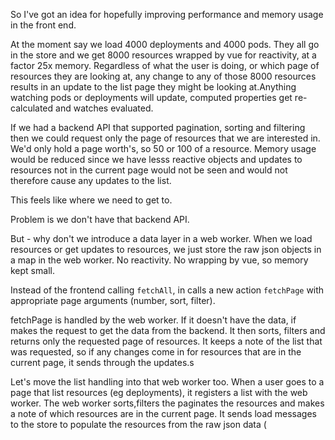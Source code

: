So I've got an idea for hopefully improving performance and memory usage in the front end.

At the moment say we load 4000 deployments and 4000 pods. They all go in the store and we get 8000 resources wrapped by vue for reactivity, at a factor 25x memory. Regardless of what the user is doing, or which page of resources they are looking at, any change to any of those 8000 resources results in an update to the list page they might be looking at.Anything watching pods or deployments will update, computed properties get re-calculated and watches evaluated.

If we had a backend API that supported pagination, sorting and filtering then we could request only the page of resources that we are interested in. We'd only hold a page worth's, so 50 or 100 of a resource. Memory usage would be reduced since we have lesss reactive objects and updates to resources not in the current page would not be seen and would not therefore cause any updates to the list.

This feels like where we need to get to.

Problem is we don't have that backend API.

But - why don't we introduce a data layer in a web worker. When we load resources or get updates to resources, we just store the raw json objects in a map in the web worker. No reactivity. No wrapping by vue, so memory kept small.

Instead of the frontend calling `fetchAll`, in calls a new action `fetchPage` with appropriate page arguments (number, sort, filter).

fetchPage is handled by the web worker. If it doesn't have the data, if makes the request to get the data from the backend. It then sorts, filters and returns only the requested page of resources. It keeps a note of the list that was requested, so if any changes come in for resources that are in the current page, it sends through the updates.s

Let's move the list handling into that web worker too. When a user goes to a page that list resources (eg deployments), it registers a list with the web worker. The web worker sorts,filters the paginates the resources and makes a note of which resources are in the current page. It sends load messages to the store to populate the resources from the raw json data (